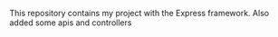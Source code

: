 This repository contains my project with the Express framework.
 Also added some apis and controllers
